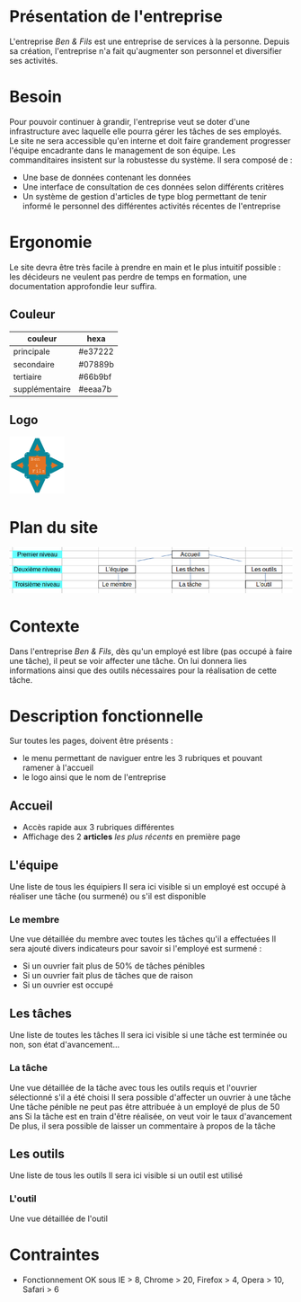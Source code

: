 # Présentation de l'entreprise

L'entreprise _Ben & Fils_ est une entreprise de services à la personne.
Depuis sa création, l'entreprise n'a fait qu'augmenter son personnel et diversifier ses activités.

# Besoin

Pour pouvoir continuer à grandir, l'entreprise veut se doter d'une infrastructure avec laquelle elle pourra gérer les tâches de ses employés.
Le site ne sera accessible qu'en interne et doit faire grandement progresser l'équipe encadrante dans le management de son équipe.
Les commanditaires insistent sur la robustesse du système.
Il sera composé de :
* Une base de données contenant les données
* Une interface de consultation de ces données selon différents critères
* Un système de gestion d'articles de type blog permettant de tenir informé le personnel des différentes activités récentes de l'entreprise

# Ergonomie

Le site devra être très facile à prendre en main et le plus intuitif possible : les décideurs ne veulent pas perdre de temps en formation, une documentation approfondie leur suffira.

## Couleur

couleur | hexa
--- | ---
principale | #e37222
secondaire | #07889b
tertiaire | #66b9bf
supplémentaire | #eeaa7b

## Logo

![logo](logo.png)

# Plan du site

![arborescence](arborescence.png)

# Contexte

Dans l'entreprise _Ben & Fils_, dès qu'un employé est libre (pas occupé à faire une tâche), il peut se voir affecter une tâche.
On lui donnera lies informations ainsi que des outils nécessaires pour la réalisation de cette tâche.

# Description fonctionnelle

Sur toutes les pages, doivent être présents :

* le menu permettant de naviguer entre les 3 rubriques et pouvant ramener à l'accueil
* le logo ainsi que le nom de l'entreprise

## Accueil

* Accès rapide aux 3 rubriques différentes
* Affichage des 2 **articles** *les plus récents* en première page

## L'équipe

Une liste de tous les équipiers
Il sera ici visible si un employé est occupé à réaliser une tâche (ou surmené) ou s'il est disponible

### Le membre

Une vue détaillée du membre avec toutes les tâches qu'il a effectuées
Il sera ajouté divers indicateurs pour savoir si l'employé est surmené :
* Si un ouvrier fait plus de 50% de tâches pénibles
* Si un ouvrier fait plus de tâches que de raison
* Si un ouvrier est occupé

## Les tâches

Une liste de toutes les tâches
Il sera ici visible si une tâche est terminée ou non, son état d'avancement...

### La tâche

Une vue détaillée de la tâche avec tous les outils requis et l'ouvrier sélectionné s'il a été choisi
Il sera possible d'affecter un ouvrier à une tâche
Une tâche pénible ne peut pas être attribuée à un employé de plus de 50 ans
Si la tâche est en train d'être réalisée, on veut voir le taux d'avancement
De plus, il sera possible de laisser un commentaire à propos de la tâche

## Les outils

Une liste de tous les outils
Il sera ici visible si un outil est utilisé

### L'outil

Une vue détaillée de l'outil

# Contraintes

* Fonctionnement OK sous IE > 8, Chrome > 20, Firefox > 4, Opera > 10, Safari > 6
